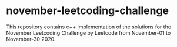 # november-leetcoding-challenge
This repository contains c++ implementation of the solutions for the November Leetcoding Challenge by Leetcode from November-01 to November-30 2020.
